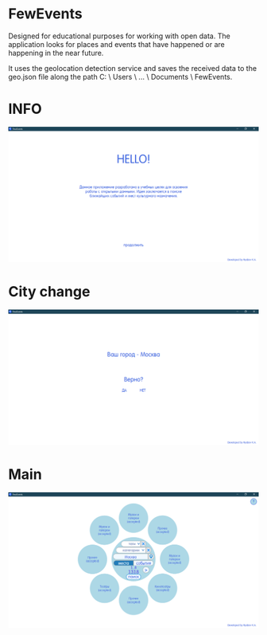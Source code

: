 # FewEvents
Designed for educational purposes for working with open data. The application looks for places and events that have happened or are happening in the near future.

It uses the geolocation detection service and saves the received data to the geo.json file along the path C: \ Users \ ... \ Documents \ FewEvents.

INFO
=====================
![alt text](demo/1.png "demo1")

Сity change
=====================
![alt text](demo/2.png "demo2")

Main
=====================
![alt text](demo/3.png "demo3")
